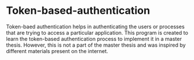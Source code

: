 # Token-based-authentication

Token-baed authentication helps in authenticating the users or processes that are trying to access a particular application. This program is created to learn the token-based authentication process to implement it in a master thesis. However, this is not a part of the master thesis and was inspired by different materials present on the internet.
